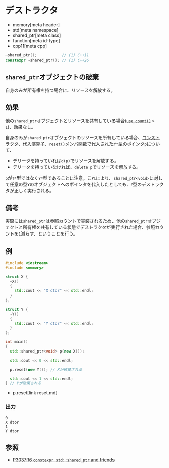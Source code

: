 # デストラクタ
* memory[meta header]
* std[meta namespace]
* shared_ptr[meta class]
* function[meta id-type]
* cpp11[meta cpp]

```cpp
~shared_ptr();           // (1) C++11
constexpr ~shared_ptr(); // (1) C++26
```

## `shared_ptr`オブジェクトの破棄
自身のみが所有権を持つ場合に、リソースを解放する。


## 効果
他の`shared_ptr`オブジェクトとリソースを共有している場合([`use_count()`](use_count.md) `> 1`)、効果なし。

自身のみが`shared_ptr`オブジェクトのリソースを所有している場合、[コンストラクタ](op_constructor.md)、[代入演算子](op_assign.md)、[`reset()`](reset.md)メンバ関数で代入された`Y*`型のポインタ`p`について、

- デリータを持っていれば`d(p)`でリソースを解放する。
- デリータを持っていなければ、`delete p`でリソースを解放する。

`p`が`T*`型ではなく`Y*`型であることに注意。これにより、`shared_ptr<void>`に対して任意の型`Y`のオブジェクトへのポインタを代入したとしても、`Y`型のデストラクタが正しく実行される。


## 備考
実際には`shared_ptr`は参照カウントで実装されるため、他の`shared_ptr`オブジェクトと所有権を共有している状態でデストラクタが実行された場合、参照カウントを`1`減らす、ということを行う。


## 例
```cpp example
#include <iostream>
#include <memory>

struct X {
  ~X()
  {
    std::cout << "X dtor" << std::endl;
  }
};

struct Y {
  ~Y()
  {
    std::cout << "Y dtor" << std::endl;
  }
};

int main()
{
  std::shared_ptr<void> p(new X());

  std::cout << 0 << std::endl;

  p.reset(new Y()); // Xが破棄される

  std::cout << 1 << std::endl;
} // Yが破棄される
```
* p.reset[link reset.md]

### 出力
```
0
X dtor
1
Y dtor
```


## 参照
- [P3037R6 `constexpr std::shared_ptr` and friends](https://open-std.org/jtc1/sc22/wg21/docs/papers/2025/p3037r6.pdf)